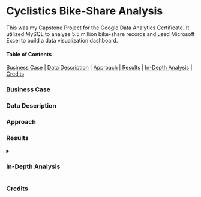 # Cyclistics Bike-Share Analysis

This was my Capstone Project for the Google Data Analytics Certificate. It utilized MySQL to analyze 5.5 million bike-share records and used Microsoft Excel to build a data visualization dashboard.


#### Table of Contents
[Business Case](#business-case) | 
[Data Description](#data-description) | 
[Approach](#approach) | 
[Results](#results) | 
[In-Depth Analysis](#in-depth-analysis) | 
[Credits](#credits)

<!-- Insert Banner photo of dashboard -->

### Business Case

### Data Description



### Approach

### Results

<details>
  <summary><h3>In-Depth Analysis</h3></summary>
  
  This is the more in-depth longer version of the process
  
  #### Table of Contents
  [Ask](#ask) | 
  [Prepare](#prepare) | 
  [Process](#process) | 
  [Analyze](#analyze) | 
  [Share](#share) | 
  [Further Considerations](#further-considerations)
  
  ### Ask
  
  What is the problem you are trying to resolve?
  
  How can your insights drive business decisions?
  
  ### Prepare
  
  Where is your data located?
  
  How is the data organized?
  
  Are there issues with bias or credibility in this data? Does your data ROCCC?
  
  How are you addressing licensing, privacy, security, and accessibility?
  
  How did you verify the data's integrity?
  
  How does it help you answer the question?
  
  Are there any problems with the data?
  
  ### Process
  
  What tools are you using and why?
  
  Have you ensured your data's integrity?
  
  What steps have you taken to ensure your data is clean?
  
  How can you verify that your data is clean and ready to analyze?
  
  Have you documented your cleaning process so you can review and share those results?
  
  ### Analyze
  
  How should you organize your data to perform an analysis on it?
  
  Has your data been properly formatted?
  
  What surprises did you discover in your data?
  
  What trends or relationships did you find in your data?
  
  How will these insights help answer your business questions?
  
  ### Share
  
  Were you able to answer the question of how annual members and casual riders use Cyclistic bikes differently?
  
  What story does your data tell?
  
  How do your findings relate to your original question?
  
  Who is your audience? What is the best way to communicate with them?
  
  Can data visualization help you share your findings?
  
  Is your presentation accessible to your audience?
  
  ### Further Considerations
  
  What is your final conclusion based on your analysis?
  
  How could your team and business apply your insights?
  
  What next steps would you or your stakeholders take based on your findings?
  
  Is there additional data you could use to expand your findings?
  
  </details>
  
 ### Credits
